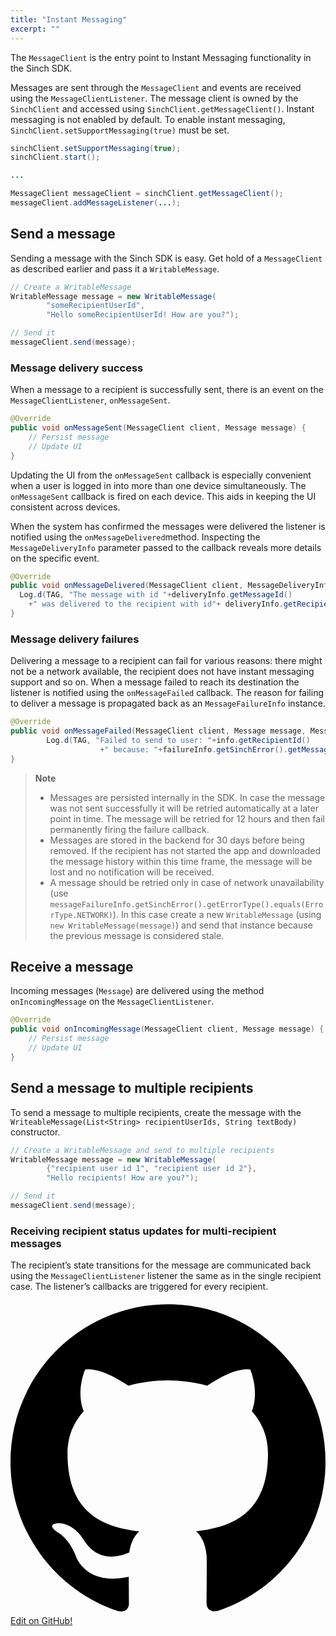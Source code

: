 ```yaml
---
title: "Instant Messaging"
excerpt: ""
---
```

The `MessageClient` is the entry point to Instant Messaging functionality in the Sinch SDK.

Messages are sent through the `MessageClient` and events are received using the `MessageClientListener`. The message client is owned by the `SinchClient` and accessed using `SinchClient.getMessageClient()`. Instant messaging is not enabled by default. To enable instant messaging, `SinchClient.setSupportMessaging(true)` must be set.
```java
sinchClient.setSupportMessaging(true);
sinchClient.start();

...

MessageClient messageClient = sinchClient.getMessageClient();
messageClient.addMessageListener(...);
```


## Send a message

Sending a message with the Sinch SDK is easy. Get hold of a `MessageClient` as described earlier and pass it a `WritableMessage`.
```java
// Create a WritableMessage
WritableMessage message = new WritableMessage(
        "someRecipientUserId",
        "Hello someRecipientUserId! How are you?"); 

// Send it
messageClient.send(message);
```


### Message delivery success

When a message to a recipient is successfully sent, there is an event on the `MessageClientListener`, `onMessageSent`.
```java
@Override
public void onMessageSent(MessageClient client, Message message) {
    // Persist message
    // Update UI
}
```


Updating the UI from the `onMessageSent` callback is especially convenient when a user is logged in into more than one device simultaneously. The `onMessageSent` callback is fired on each device. This aids in keeping the UI consistent across devices.

When the system has confirmed the messages were delivered the listener is notified using the `onMessageDelivered`method. Inspecting the `MessageDeliveryInfo` parameter passed to the callback reveals more details on the specific event.
```java
@Override
public void onMessageDelivered(MessageClient client, MessageDeliveryInfo deliveryInfo) {
  Log.d(TAG, "The message with id "+deliveryInfo.getMessageId()
    +" was delivered to the recipient with id"+ deliveryInfo.getRecipientId());
}
```


### Message delivery failures

Delivering a message to a recipient can fail for various reasons: there might not be a network available, the recipient does not have instant messaging support and so on. When a message failed to reach its destination the listener is notified using the `onMessageFailed` callback. The reason for failing to deliver a message is propagated back as an `MessageFailureInfo` instance.
```java
@Override
public void onMessageFailed(MessageClient client, Message message, MessageFailureInfo failureInfo) {
        Log.d(TAG, "Failed to send to user: "+info.getRecipientId()
                    +" because: "+failureInfo.getSinchError().getMessage());
}
```




> **Note**    
>
> - Messages are persisted internally in the SDK. In case the message was not sent successfully it will be retried automatically at a later point in time. The message will be retried for 12 hours and then fail permanently firing the failure callback.
> - Messages are stored in the backend for 30 days before being removed. If the recipient has not started the app and downloaded the message history within this time frame, the message will be lost and no notification will be received.
> - A message should be retried only in case of network unavailability (use `messageFailureInfo.getSinchError().getErrorType().equals(ErrorType.NETWORK)`). In this case create a new `WritableMessage` (using `new WritableMessage(message)`) and send that instance because the previous message is considered stale.

## Receive a message

Incoming messages (`Message`) are delivered using the method `onIncomingMessage` on the `MessageClientListener`.
```java
@Override
public void onIncomingMessage(MessageClient client, Message message) {
    // Persist message
    // Update UI
}
```


## Send a message to multiple recipients

To send a message to multiple recipients, create the message with the `WriteableMessage(List<String> recipientUserIds, String textBody)` constructor.
```java
// Create a WritableMessage and send to multiple recipients
WritableMessage message = new WritableMessage(
        {"recipient user id 1", "recipient user id 2"},
        "Hello recipients! How are you?");  

// Send it
messageClient.send(message);
```


### Receiving recipient status updates for multi-recipient messages

The recipient’s state transitions for the message are communicated back using the `MessageClientListener` listener the same as in the single recipient case. The listener’s callbacks are triggered for every recipient.

<a class="gitbutton pill" target="_blank" href="https://github.com/sinch/docs/blob/master/docs/voice/voice-for-android/voice-android-instant-messaging.md">
                        <span class="icon medium">
                            <svg xmlns="http://www.w3.org/2000/svg" role="img" viewBox="0 0 24 24"><title>GitHub icon</title><path d="M 12 0.297 c -6.63 0 -12 5.373 -12 12 c 0 5.303 3.438 9.8 8.205 11.385 c 0.6 0.113 0.82 -0.258 0.82 -0.577 c 0 -0.285 -0.01 -1.04 -0.015 -2.04 c -3.338 0.724 -4.042 -1.61 -4.042 -1.61 C 4.422 18.07 3.633 17.7 3.633 17.7 c -1.087 -0.744 0.084 -0.729 0.084 -0.729 c 1.205 0.084 1.838 1.236 1.838 1.236 c 1.07 1.835 2.809 1.305 3.495 0.998 c 0.108 -0.776 0.417 -1.305 0.76 -1.605 c -2.665 -0.3 -5.466 -1.332 -5.466 -5.93 c 0 -1.31 0.465 -2.38 1.235 -3.22 c -0.135 -0.303 -0.54 -1.523 0.105 -3.176 c 0 0 1.005 -0.322 3.3 1.23 c 0.96 -0.267 1.98 -0.399 3 -0.405 c 1.02 0.006 2.04 0.138 3 0.405 c 2.28 -1.552 3.285 -1.23 3.285 -1.23 c 0.645 1.653 0.24 2.873 0.12 3.176 c 0.765 0.84 1.23 1.91 1.23 3.22 c 0 4.61 -2.805 5.625 -5.475 5.92 c 0.42 0.36 0.81 1.096 0.81 2.22 c 0 1.606 -0.015 2.896 -0.015 3.286 c 0 0.315 0.21 0.69 0.825 0.57 C 20.565 22.092 24 17.592 24 12.297 c 0 -6.627 -5.373 -12 -12 -12" /></svg>
                        </span>
                        Edit on GitHub!</a>